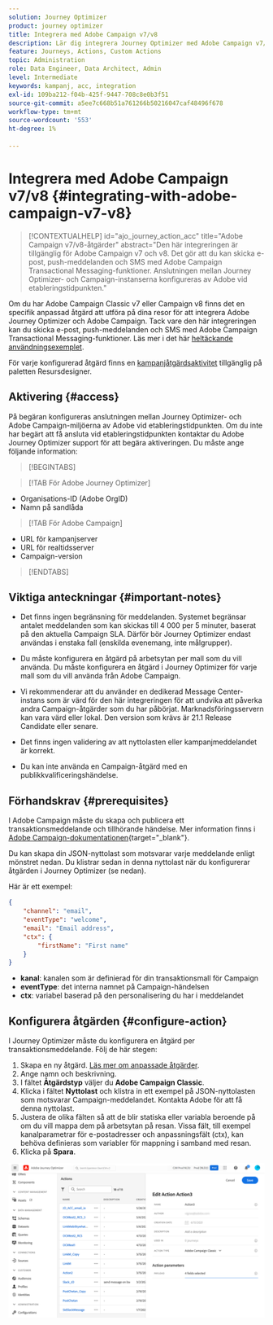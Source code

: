 ```yaml
---
solution: Journey Optimizer
product: journey optimizer
title: Integrera med Adobe Campaign v7/v8
description: Lär dig integrera Journey Optimizer med Adobe Campaign v7/v8
feature: Journeys, Actions, Custom Actions
topic: Administration
role: Data Engineer, Data Architect, Admin
level: Intermediate
keywords: kampanj, acc, integration
exl-id: 109ba212-f04b-425f-9447-708c8e0b3f51
source-git-commit: a5ee7c668b51a761266b50216047caf48496f678
workflow-type: tm+mt
source-wordcount: '553'
ht-degree: 1%

---
```


# Integrera med Adobe Campaign v7/v8 {#integrating-with-adobe-campaign-v7-v8}

>[!CONTEXTUALHELP]
>id="ajo_journey_action_acc"
>title="Adobe Campaign v7/v8-åtgärder"
>abstract="Den här integreringen är tillgänglig för Adobe Campaign v7 och v8. Det gör att du kan skicka e-post, push-meddelanden och SMS med Adobe Campaign Transactional Messaging-funktioner. Anslutningen mellan Journey Optimizer- och Campaign-instanserna konfigureras av Adobe vid etableringstidpunkten."

Om du har Adobe Campaign Classic v7 eller Campaign v8 finns det en specifik anpassad åtgärd att utföra på dina resor för att integrera Adobe Journey Optimizer och Adobe Campaign. Tack vare den här integreringen kan du skicka e-post, push-meddelanden och SMS med Adobe Campaign Transactional Messaging-funktioner. Läs mer i det här [heltäckande användningsexemplet](../building-journeys/ajo-ac.md).

För varje konfigurerad åtgärd finns en [kampanjåtgärdsaktivitet](../building-journeys/using-adobe-campaign-v7-v8.md) tillgänglig på paletten Resursdesigner.

## Aktivering {#access}

På begäran konfigureras anslutningen mellan Journey Optimizer- och Adobe Campaign-miljöerna av Adobe vid etableringstidpunkten. Om du inte har begärt att få ansluta vid etableringstidpunkten kontaktar du Adobe Journey Optimizer support för att begära aktiveringen. Du måste ange följande information:

>[!BEGINTABS]

>[!TAB För Adobe Journey Optimizer]

* Organisations-ID (Adobe OrgID)
* Namn på sandlåda

>[!TAB För Adobe Campaign]

* URL för kampanjserver
* URL för realtidsserver
* Campaign-version

>[!ENDTABS]


## Viktiga anteckningar {#important-notes}

* Det finns ingen begränsning för meddelanden. Systemet begränsar antalet meddelanden som kan skickas till 4 000 per 5 minuter, baserat på den aktuella Campaign SLA. Därför bör Journey Optimizer endast användas i enstaka fall (enskilda evenemang, inte målgrupper).

* Du måste konfigurera en åtgärd på arbetsytan per mall som du vill använda. Du måste konfigurera en åtgärd i Journey Optimizer för varje mall som du vill använda från Adobe Campaign.

* Vi rekommenderar att du använder en dedikerad Message Center-instans som är värd för den här integreringen för att undvika att påverka andra Campaign-åtgärder som du har påbörjat. Marknadsföringsservern kan vara värd eller lokal. Den version som krävs är 21.1 Release Candidate eller senare.

* Det finns ingen validering av att nyttolasten eller kampanjmeddelandet är korrekt.

* Du kan inte använda en Campaign-åtgärd med en publikkvalificeringshändelse.

## Förhandskrav {#prerequisites}

I Adobe Campaign måste du skapa och publicera ett transaktionsmeddelande och tillhörande händelse. Mer information finns i [Adobe Campaign-dokumentationen](https://experienceleague.adobe.com/en/docs/campaign/campaign-v8/send/real-time/transactional){target="_blank"}.

Du kan skapa din JSON-nyttolast som motsvarar varje meddelande enligt mönstret nedan. Du klistrar sedan in denna nyttolast när du konfigurerar åtgärden i Journey Optimizer (se nedan).

Här är ett exempel:

```JSON
{
    "channel": "email",
    "eventType": "welcome",
    "email": "Email address",
    "ctx": {
        "firstName": "First name"
    }
}
```

* **kanal**: kanalen som är definierad för din transaktionsmall för Campaign
* **eventType**: det interna namnet på Campaign-händelsen
* **ctx**: variabel baserad på den personalisering du har i meddelandet

## Konfigurera åtgärden {#configure-action}

I Journey Optimizer måste du konfigurera en åtgärd per transaktionsmeddelande. Följ de här stegen:

1. Skapa en ny åtgärd. [Läs mer om anpassade åtgärder](../action/action.md).
1. Ange namn och beskrivning.
1. I fältet **Åtgärdstyp** väljer du **Adobe Campaign Classic**.
1. Klicka i fältet **Nyttolast** och klistra in ett exempel på JSON-nyttolasten som motsvarar Campaign-meddelandet. Kontakta Adobe för att få denna nyttolast.
1. Justera de olika fälten så att de blir statiska eller variabla beroende på om du vill mappa dem på arbetsytan på resan. Vissa fält, till exempel kanalparametrar för e-postadresser och anpassningsfält (ctx), kan behöva definieras som variabler för mappning i samband med resan.
1. Klicka på **Spara**.

![](assets/accintegration1.png)